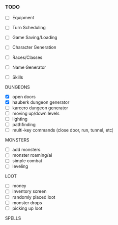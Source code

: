 ### TODO

- [ ] Equipment
- [ ] Turn Scheduling
- [ ] Game Saving/Loading
- [ ] Character Generation
- [ ] Races/Classes
- [ ] Name Generator
- [ ] Skills


DUNGEONS
- [x] open doors
- [x] hauberk dungeon generator
- [ ] karcero dungeon generator
- [ ] moving up/down levels
- [ ] lighting
- [ ] pathfinding
- [ ] multi-key commands (close door, run, tunnel, etc)

MONSTERS
- [ ] add monsters
- [ ] monster roaming/ai
- [ ] simple combat
- [ ] leveling

LOOT
- [ ] money
- [ ] inventory screen
- [ ] randomly placed loot
- [ ] monster drops
- [ ] picking up loot

SPELLS